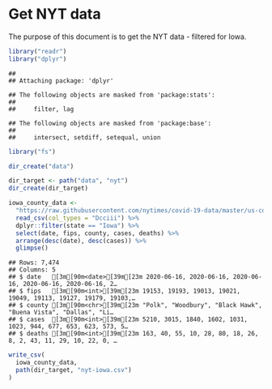 Get NYT data
================

The purpose of this document is to get the NYT data - filtered for Iowa.

``` r
library("readr")
library("dplyr")
```

    ## 
    ## Attaching package: 'dplyr'

    ## The following objects are masked from 'package:stats':
    ## 
    ##     filter, lag

    ## The following objects are masked from 'package:base':
    ## 
    ##     intersect, setdiff, setequal, union

``` r
library("fs")
```

``` r
dir_create("data")

dir_target <- path("data", "nyt")
dir_create(dir_target)
```

``` r
iowa_county_data <- 
  "https://raw.githubusercontent.com/nytimes/covid-19-data/master/us-counties.csv" %>%
  read_csv(col_types = "Dcciii") %>%
  dplyr::filter(state == "Iowa") %>%
  select(date, fips, county, cases, deaths) %>%
  arrange(desc(date), desc(cases)) %>%
  glimpse()
```

    ## Rows: 7,474
    ## Columns: 5
    ## $ date   [3m[90m<date>[39m[23m 2020-06-16, 2020-06-16, 2020-06-16, 2020-06-16, 2020-06-16, 2…
    ## $ fips   [3m[90m<int>[39m[23m 19153, 19193, 19013, 19021, 19049, 19113, 19127, 19179, 19103,…
    ## $ county [3m[90m<chr>[39m[23m "Polk", "Woodbury", "Black Hawk", "Buena Vista", "Dallas", "Li…
    ## $ cases  [3m[90m<int>[39m[23m 5210, 3015, 1840, 1602, 1031, 1023, 944, 677, 653, 623, 573, 5…
    ## $ deaths [3m[90m<int>[39m[23m 163, 40, 55, 10, 28, 80, 18, 26, 8, 2, 43, 11, 29, 10, 22, 0, …

``` r
write_csv(
  iowa_county_data,
  path(dir_target, "nyt-iowa.csv")
)
```
